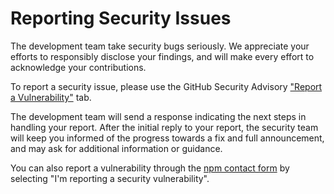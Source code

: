 # Reporting Security Issues

The development team take security bugs seriously. We appreciate your efforts to responsibly disclose your findings, and will make every effort to acknowledge your contributions.

To report a security issue, please use the GitHub Security Advisory ["Report a Vulnerability"](https://github.com/oslokommune/ukeweb_designsystem/security/advisories/new) tab.

The development team will send a response indicating the next steps in handling your report. After the initial reply to your report, the security team will keep you informed of the progress towards a fix and full announcement, and may ask for additional information or guidance.

You can also report a vulnerability through the [npm contact form](https://www.npmjs.com/support) by selecting "I'm reporting a security vulnerability".
